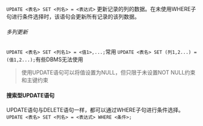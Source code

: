 `UPDATE <表名> SET <列名> = <表达式>`
更新记录的列的数据。在未使用WHERE子句进行条件选择时，该语句会更新所有记录的该列数据。
###### 多列更新
`UPDATE <表名> SET <列名1> = <值1>,...;`常用
`UPDATE <表名> SET (列1,2...) = (值1,2...);`有些DBMS无法使用
>使用UPDATE语句可以将值设置为NULL，但只限于未设置NOT NULL约束和主键约束
#### 搜索型UPDATE语句
UPDATE语句与DELETE语句一样，都可以通过WHERE子句进行条件选择。
`UPDATE <表名> SET <列名> = <表达式> WHERE <条件>;`

